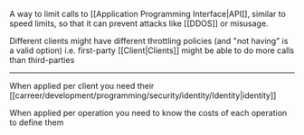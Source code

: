 A way to limit calls to [[Application Programming Interface|API]], similar to speed limits, so that it can prevent attacks like [[DDOS]] or misusage.

Different clients might have different throttling policies (and "not having" is a valid option) i.e. first-party [[Client|Clients]] might be able to do more calls than third-parties

---

When applied per client you need their [[carreer/development/programming/security/identity/Identity|identity]]

When applied per operation you need to know the costs of each operation to define them